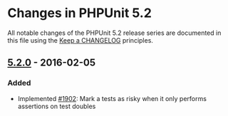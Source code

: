 # Changes in PHPUnit 5.2

All notable changes of the PHPUnit 5.2 release series are documented in this file using the [Keep a CHANGELOG](http://keepachangelog.com/) principles.

## [5.2.0] - 2016-02-05

### Added

* Implemented [#1902](https://github.com/sebastianbergmann/phpunit/issues/1902): Mark a tests as risky when it only performs assertions on test doubles

[5.2.0]: https://github.com/sebastianbergmann/phpunit/compare/5.1...5.2.0

